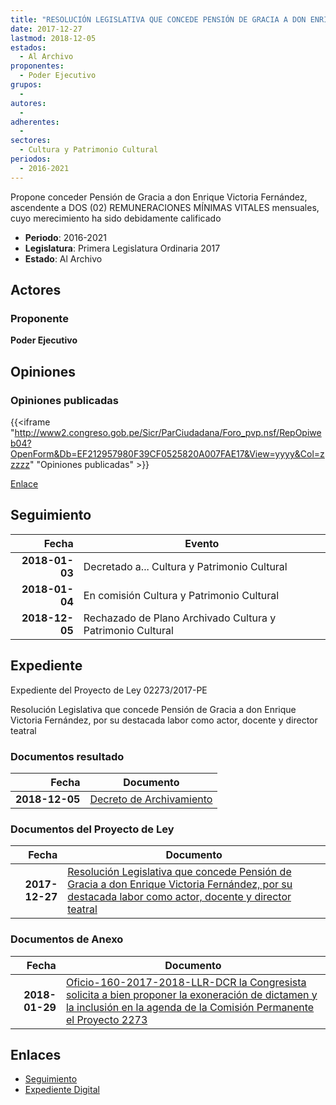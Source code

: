 ```yaml
---
title: "RESOLUCIÓN LEGISLATIVA QUE CONCEDE PENSIÓN DE GRACIA A DON ENRIQUE VICTORIA FERNÁNDEZ, POR SU DESTACADA LABOR COMO ACTOR, DOCENTE Y DIRECTOR TEATRAL"
date: 2017-12-27
lastmod: 2018-12-05
estados: 
  - Al Archivo
proponentes: 
  - Poder Ejecutivo
grupos: 
  - 
autores: 
  - 
adherentes: 
  - 
sectores: 
  - Cultura y Patrimonio Cultural
periodos: 
  - 2016-2021
---
```


Propone conceder Pensión de Gracia a don Enrique Victoria Fernández, ascendente a DOS (02) REMUNERACIONES MÍNIMAS VITALES mensuales, cuyo merecimiento ha sido debidamente calificado

- **Periodo**: 2016-2021
- **Legislatura**: Primera Legislatura Ordinaria 2017
- **Estado**: Al Archivo

## Actores

### Proponente

**Poder Ejecutivo**


## Opiniones

### Opiniones publicadas

{{<iframe "http://www2.congreso.gob.pe/Sicr/ParCiudadana/Foro_pvp.nsf/RepOpiweb04?OpenForm&Db=EF212957980F39CF0525820A007FAE17&View=yyyy&Col=zzzzz" "Opiniones publicadas" >}}

[Enlace](http://www2.congreso.gob.pe/Sicr/ParCiudadana/Foro_pvp.nsf/RepOpiweb04?OpenForm&Db=EF212957980F39CF0525820A007FAE17&View=yyyy&Col=zzzzz)

## Seguimiento

| Fecha | Evento |
|------:|--------|
| **2018-01-03** | Decretado a... Cultura y Patrimonio Cultural|
| **2018-01-04** | En comisión Cultura y Patrimonio Cultural|
| **2018-12-05** | Rechazado de Plano Archivado Cultura y Patrimonio Cultural|


## Expediente

Expediente del Proyecto de Ley 02273/2017-PE

Resolución Legislativa que concede Pensión de Gracia a don Enrique Victoria Fernández, por su destacada labor como actor, docente y director teatral


### Documentos resultado

| Fecha | Documento |
|------:|--------|
| **2018-12-05** | [Decreto de Archivamiento](http://www.leyes.congreso.gob.pe/Documentos/2016_2021/Dictamenes/Proyectos_de_Ley/02273DC05MAY20181205.pdf) |

### Documentos del Proyecto de Ley

| Fecha | Documento |
|------:|--------|
| **2017-12-27** | [Resolución Legislativa que concede Pensión de Gracia a don Enrique Victoria Fernández, por su destacada labor como actor, docente y director teatral](http://www.leyes.congreso.gob.pe/Documentos/2016_2021/Proyectos_de_Ley_y_de_Resoluciones_Legislativas/PL0227320171227.pdf) |

### Documentos de Anexo

| Fecha | Documento |
|------:|--------|
| **2018-01-29** | [Oficio-160-2017-2018-LLR-DCR la Congresista solicita a bien proponer la exoneración de dictamen y la inclusión en la agenda de la Comisión Permanente el Proyecto 2273](http://www.leyes.congreso.gob.pe/Documentos/2016_2021/Oficios/Congresistas/OFICIO-160-2017-2018-LLR-DCR.pdf) |

## Enlaces 

- [Seguimiento](http://www2.congreso.gob.pe/Sicr/TraDocEstProc/CLProLey2016.nsf/f7fff46988ca05b1052578e100829cc7/6d22c13d6612c702052582030079f097?OpenDocument)
- [Expediente Digital](http://www2.congreso.gob.pe/Sicr/TraDocEstProc/CLProLey2016.nsf/f7fff46988ca05b1052578e100829cc7/6d22c13d6612c702052582030079f097?OpenDocument&Click=05257FB7005EB655.eb71d0cf91d8294e05256cdf006b5706/$Body/0.1C6C)
